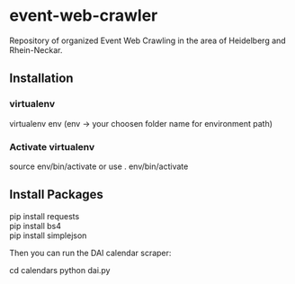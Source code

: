 # event-web-crawler
Repository of organized Event Web Crawling in the area of Heidelberg and Rhein-Neckar.

## Installation
### virtualenv
virtualenv env (env -> your choosen folder name for environment path)

### Activate virtualenv
source env/bin/activate
or use
. env/bin/activate

## Install Packages
pip install requests  
pip install bs4  
pip install simplejson

Then you can run the DAI calendar scraper:

cd calendars
python dai.py